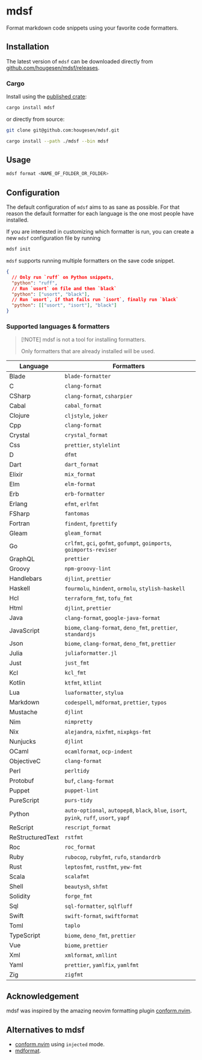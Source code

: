 # mdsf

Format markdown code snippets using your favorite code formatters.

## Installation

The latest version of `mdsf` can be downloaded directly from [github.com/hougesen/mdsf/releases](https://github.com/hougesen/mdsf/releases).

### Cargo

Install using the [published crate](https://crates.io/crates/mdsf):

```sh
cargo install mdsf
```

or directly from source:

```sh
git clone git@github.com:hougesen/mdsf.git

cargo install --path ./mdsf --bin mdsf
```

## Usage

```sh
mdsf format <NAME_OF_FOLDER_OR_FOLDER>
```

## Configuration

The default configuration of `mdsf` aims to as sane as possible. For that reason the default formatter for each language is the one most people have installed.

If you are interested in customizing which formatter is run, you can create a new `mdsf` configuration file by running

```sh
mdsf init
```

`mdsf` supports running multiple formatters on the save code snippet.

```json
{
  // Only run `ruff` on Python snippets,
  "python": "ruff",
  // Run `usort` on file and then `black`
  "python": ["usort", "black"],
  // Run `usort`, if that fails run `isort`, finally run `black`
  "python": [["usort", "isort"], "black"]
}
```

### Supported languages & formatters

> \[!NOTE\]
> mdsf is not a tool for installing formatters.
>
> Only formatters that are already installed will be used.

<!-- START_SECTION:supported-languages -->

| Language         | Formatters                                                                              |
| ---------------- | --------------------------------------------------------------------------------------- |
| Blade            | `blade-formatter`                                                                       |
| C                | `clang-format`                                                                          |
| CSharp           | `clang-format`, `csharpier`                                                             |
| Cabal            | `cabal_format`                                                                          |
| Clojure          | `cljstyle`, `joker`                                                                     |
| Cpp              | `clang-format`                                                                          |
| Crystal          | `crystal_format`                                                                        |
| Css              | `prettier`, `stylelint`                                                                 |
| D                | `dfmt`                                                                                  |
| Dart             | `dart_format`                                                                           |
| Elixir           | `mix_format`                                                                            |
| Elm              | `elm-format`                                                                            |
| Erb              | `erb-formatter`                                                                         |
| Erlang           | `efmt`, `erlfmt`                                                                        |
| FSharp           | `fantomas`                                                                              |
| Fortran          | `findent`, `fprettify`                                                                  |
| Gleam            | `gleam_format`                                                                          |
| Go               | `crlfmt`, `gci`, `gofmt`, `gofumpt`, `goimports`, `goimports-reviser`                   |
| GraphQL          | `prettier`                                                                              |
| Groovy           | `npm-groovy-lint`                                                                       |
| Handlebars       | `djlint`, `prettier`                                                                    |
| Haskell          | `fourmolu`, `hindent`, `ormolu`, `stylish-haskell`                                      |
| Hcl              | `terraform_fmt`, `tofu_fmt`                                                             |
| Html             | `djlint`, `prettier`                                                                    |
| Java             | `clang-format`, `google-java-format`                                                    |
| JavaScript       | `biome`, `clang-format`, `deno_fmt`, `prettier`, `standardjs`                           |
| Json             | `biome`, `clang-format`, `deno_fmt`, `prettier`                                         |
| Julia            | `juliaformatter.jl`                                                                     |
| Just             | `just_fmt`                                                                              |
| Kcl              | `kcl_fmt`                                                                               |
| Kotlin           | `ktfmt`, `ktlint`                                                                       |
| Lua              | `luaformatter`, `stylua`                                                                |
| Markdown         | `codespell`, `mdformat`, `prettier`, `typos`                                            |
| Mustache         | `djlint`                                                                                |
| Nim              | `nimpretty`                                                                             |
| Nix              | `alejandra`, `nixfmt`, `nixpkgs-fmt`                                                    |
| Nunjucks         | `djlint`                                                                                |
| OCaml            | `ocamlformat`, `ocp-indent`                                                             |
| ObjectiveC       | `clang-format`                                                                          |
| Perl             | `perltidy`                                                                              |
| Protobuf         | `buf`, `clang-format`                                                                   |
| Puppet           | `puppet-lint`                                                                           |
| PureScript       | `purs-tidy`                                                                             |
| Python           | `auto-optional`, `autopep8`, `black`, `blue`, `isort`, `pyink`, `ruff`, `usort`, `yapf` |
| ReScript         | `rescript_format`                                                                       |
| ReStructuredText | `rstfmt`                                                                                |
| Roc              | `roc_format`                                                                            |
| Ruby             | `rubocop`, `rubyfmt`, `rufo`, `standardrb`                                              |
| Rust             | `leptosfmt`, `rustfmt`, `yew-fmt`                                                       |
| Scala            | `scalafmt`                                                                              |
| Shell            | `beautysh`, `shfmt`                                                                     |
| Solidity         | `forge_fmt`                                                                             |
| Sql              | `sql-formatter`, `sqlfluff`                                                             |
| Swift            | `swift-format`, `swiftformat`                                                           |
| Toml             | `taplo`                                                                                 |
| TypeScript       | `biome`, `deno_fmt`, `prettier`                                                         |
| Vue              | `biome`, `prettier`                                                                     |
| Xml              | `xmlformat`, `xmllint`                                                                  |
| Yaml             | `prettier`, `yamlfix`, `yamlfmt`                                                        |
| Zig              | `zigfmt`                                                                                |

<!-- END_SECTION:supported-languages -->

## Acknowledgement

mdsf was inspired by the amazing neovim formatting plugin [conform.nvim](https://github.com/stevearc/conform.nvim).

## Alternatives to mdsf

- [conform.nvim](https://github.com/stevearc/conform.nvim) using `injected` mode.
- [mdformat](https://github.com/executablebooks/mdformat).
